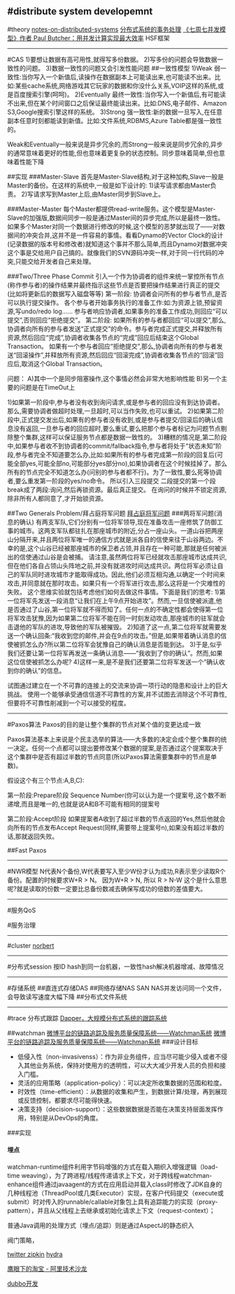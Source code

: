 #distribute system developemnt
---
#theory
[notes-on-distributed-systems](http://www.somethingsimilar.com/2013/01/14/notes-on-distributed-systems-for-young-bloods/)
[分布式系统的事务处理](http://tech.dezai.cn/Detail.Aspx?AI=90001)
[《七周七并发模型》作者 Paul Butcher：用并发计算实现最大效率](http://segmentfault.com/a/1190000002801864)
HSF框架

---
#CAS
1)要想让数据有高可用性,就得写多份数据。
2)写多份的问题会导致数据一致性的问题。
3)数据一致性的问题又会引发性能问题
##一致性模型
1)Weak 弱一致性:当你写入一个新值后,读操作在数据副本上可能读出来,也可能读不出来。比如:某些cache系统,网络游戏其它玩家的数据和你没什么关系,VOIP这样的系统,或是百度搜索引擎(呵呵)。
2)Eventually 最终一致性:当你写入一个新值后,有可能读不出来,但在某个时间窗口之后保证最终能读出来。比如:DNS,电子邮件、Amazon S3,Google搜索引擎这样的系统。
3)Strong 强一致性:新的数据一旦写入,在任意副本任意时刻都能读到新值。比如:文件系统,RDBMS,Azure Table都是强一致性的。

Weak和Eventually一般来说是异步冗余的,而Strong一般来说是同步冗余的,异步的通常意味着更好的性能,但也意味着更复杂的状态控制。同步意味着简单,但也意味着性能下降

##实现
###Master-Slave
首先是Master-Slave结构,对于这种加构,Slave一般是Master的备份。在这样的系统中,一般是如下设计的:
1)读写请求都由Master负责。
2)写请求写到Master上后,由Master同步到Slave上。

###Master-Master
每个Master都提供read-write服务。这个模型是Master-Slave的加强版,数据间同步一般是通过Master间的异步完成,所以是最终一致性。
如果多个Master对同一个数据进行修改的时候,这个模型的恶梦就出现了——对数据间的冲突合并,这并不是一件容易的事情。看看Dynamo的Vector Clock的设计(记录数据的版本号和修改者)就知道这个事并不那么简单,而且Dynamo对数据冲突这个事是交给用户自己搞的。就像我们的SVN源码冲突一样,对于同一行代码的冲突,只能交给开发者自己来处理。

###Two/Three Phase Commit
引入一个作为协调者的组件来统一掌控所有节点(称作参与者)的操作结果并最终指示这些节点是否要把操作结果进行真正的提交(比如将更新后的数据写入磁盘等等)
第一阶段:
协调者会问所有的参与者节点,是否可以执行提交操作。
各个参与者开始事务执行的准备工作:如:为资源上锁,预留资源,写undo/redo log……
参与者响应协调者,如果事务的准备工作成功,则回应“可以提交”,否则回应“拒绝提交”。
第二阶段:
如果所有的参与者都回应“可以提交”,那么,协调者向所有的参与者发送“正式提交”的命令。参与者完成正式提交,并释放所有资源,然后回应“完成”,协调者收集各节点的“完成”回应后结束这个Global Transaction。
如果有一个参与者回应“拒绝提交”,那么,协调者向所有的参与者发送“回滚操作”,并释放所有资源,然后回应“回滚完成”,协调者收集各节点的“回滚”回应后,取消这个Global Transaction。

问题：
A)其中一个是同步阻塞操作,这个事情必然会非常大地影响性能
B)另一个主要的问题是在TimeOut上

1)如果第一阶段中,参与者没有收到询问请求,或是参与者的回应没有到达协调者。那么,需要协调者做超时处理,一旦超时,可以当作失败,也可以重试。
2)如果第二阶段中,正式提交发出后,如果有的参与者没有收到,或是参与者提交/回滚后的确认信息没有返回,一旦参与者的回应超时,要么重试,要么把那个参与者标记为问题节点剔除整个集群,这样可以保证服务节点都是数据一致性的。
3)糟糕的情况是,第二阶段中,如果参与者收不到协调者的commit/fallback指令,参与者将处于“状态未知”阶段,参与者完全不知道要怎么办,比如:如果所有的参与者完成第一阶段的回复后(可能全部yes,可能全部no,可能部分yes部分no),如果协调者在这个时候挂掉了。那么所有的节点完全不知道怎么办(问别的参与者都不行)。为了一致性,要么死等协调者,要么重发第一阶段的yes/no命令。
所以引入三段提交
二段提交的第一个段break成了两段:询问,然后再锁资源。最后真正提交。
在询问的时候并不锁定资源,除非所有人都同意了,才开始锁资源。

##Two Generals Problem/拜占庭将军问题
[拜占庭将军问题](https://zh.wikipedia.org/zh/%E6%8B%9C%E5%8D%A0%E5%BA%AD%E5%B0%86%E5%86%9B%E9%97%AE%E9%A2%98)
###两将军问题(消息的确认)
有两支军队,它们分别有一位将军领导,现在准备攻击一座修筑了防御工事的城市。这两支军队都驻扎在那座城市的附近,分占一座山头。一道山谷把两座山分隔开来,并且两位将军唯一的通信方式就是派各自的信使来往于山谷两边。不幸的是,这个山谷已经被那座城市的保卫者占领,并且存在一种可能,那就是任何被派出的信使通过山谷是会被捕。 请注意,虽然两位将军已经就攻击那座城市达成共识,但在他们各自占领山头阵地之前,并没有就进攻时间达成共识。两位将军必须让自己的军队同时进攻城市才能取得成功。因此,他们必须互相沟通,以确定一个时间来攻击,并同意就在那时攻击。如果只有一个将军进行攻击,那么这将是一个灾难性的失败。 这个思维实验就包括考虑他们如何去做这件事情。下面是我们的思考:
1)第一位将军先发送一段消息“让我们在上午9点开始进攻”。然而,一旦信使被派遣,他是否通过了山谷,第一位将军就不得而知了。任何一点的不确定性都会使得第一位将军攻击犹豫,因为如果第二位将军不能在同一时刻发动攻击,那座城市的驻军就会击退他的军队的进攻,导致他的军队被摧毁。
2)知道了这一点,第二位将军就需要发送一个确认回条:“我收到您的邮件,并会在9点的攻击。”但是,如果带着确认消息的信使被抓怎么办?所以第二位将军会犹豫自己的确认消息是否能到达。
3)于是,似乎我们还要让第一位将军再发送一条确认消息——“我收到了你的确认”。然而,如果这位信使被抓怎么办呢?
4)这样一来,是不是我们还要第二位将军发送一个“确认收到你的确认”的信息。

试图通过建立在一个不可靠的连接上的交流来协调一项行动的隐患和设计上的巨大挑战。
使用一个能够承受通信信道不可靠性的方案,并不试图去消除这个不可靠性,但要将不可靠性削减到一个可以接受的程度。

---
#Paxos算法
Paxos的目的是让整个集群的节点对某个值的变更达成一致

Paxos算法基本上来说是个民主选举的算法——大多数的决定会成个整个集群的统一决定。任何一个点都可以提出要修改某个数据的提案,是否通过这个提案取决于这个集群中是否有超过半数的节点同意(所以Paxos算法需要集群中的节点是单数)。

假设这个有三个节点:A,B,C):

第一阶段:Prepare阶段
Sequence Number(你可以认为是一个提案号,这个数不断递增,而且是唯一的,也就是说A和B不可能有相同的提案号


第二阶段:Accept阶段
如果提案者A收到了超过半数的节点返回的Yes,然后他就会向所有的节点发布Accept Request(同样,需要带上提案号n),如果没有超过半数的话,那就返回失败。

##Fast Paxos


---
#NWR模型
N代表N个备份,W代表要写入至少W份才认为成功,R表示至少读取R个备份。配置的时候要求W+R > N。 因为W+R > N, 所以 R > N-W 这个是什么意思呢?就是读取的份数一定要比总备份数减去确保写成功的倍数的差值要大。



---
#服务QoS

#服务治理


---
#cluster
[norbert](http://data.linkedin.com/opensource/norbert)


---
#分布式session
按ID hash到同一台机器，一致性hash解决机器增减、故障情况


----
#存储系统
##直连式存储DAS
##网络存储NAS SAN
NAS并发访问同一个文件，会导致读写速度大幅下降
##分布式文件系统


---
#trace 分布式跟踪
[Dapper，大规模分布式系统的跟踪系统](http://bigbully.github.io/Dapper-translation/)

##watchman
[微博平台的链路追踪及服务质量保障系统——Watchman系统](http://www.infoq.com/cn/articles/weibo-watchman)
[微博平台的链路追踪及服务质量保障系统——Watchman系统](http://blog.csdn.net/alex19881006/article/details/24382393)
###设计目标
* 低侵入性（non-invasivenss）：作为非业务组件，应当尽可能少侵入或者不侵入其他业务系统，保持对使用方的透明性，可以大大减少开发人员的负担和接入门槛。
* 灵活的应用策略（application-policy）：可以决定所收集数据的范围和粒度。
* 时效性（time-efficient）：从数据的收集和产生，到数据计算/处理，再到展现或反馈控制，都要求尽可能得快速。
* 决策支持（decision-support）：这些数据数据是否能在决策支持层面发挥作用，特别是从DevOps的角度。

###实现
#### 埋点
watchman-runtime组件利用字节码增强的方式在载入期织入增强逻辑（load-time weaving），为了跨进程/线程传递请求上下文，对于跨线程watchman-enhance组件通过javaagent的方式在应用启动并载入class时修改了JDK自身的几种线程池（ThreadPool或几类Executor）实现，在客户代码提交（execute或submit）时对传入的runnable/callable对象包上具有追踪能力的实现（proxy-pattern），并且从父线程上去继承或初始化请求上下文（request-context）；

普通Java调用的处理方式（埋点/追踪）则是通过AspectJ的静态织入



阀门策略，





[twitter zipkin](https://twitter.github.io/zipkin/)
[hydra](https://github.com/odenny/hydra)

[鹰眼下的淘宝 - 阿里技术沙龙](http://wenku.baidu.com/link?url=xsorjRmT7vuIedegixzLF5uC4q5KooXqC-ePnPRKm1eunUDfnjU3vDlPkZqWgHbSCUJUIUivM8FnVCsMZcde0xTxCUu9t0DVFhDKLJdBQye###)


[dubbo开发 ](http://dubbo.io/Developer+Guide-zh.htm#DeveloperGuide-zh-%E8%B0%83%E7%94%A8%E6%8B%A6%E6%88%AA%E6%89%A9%E5%B1%95)





